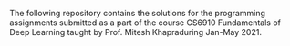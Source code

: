 The following repository contains the solutions for the programming assignments submitted as a part of the course CS6910 Fundamentals of Deep Learning taught by Prof. Mitesh Khapraduring Jan-May 2021.
